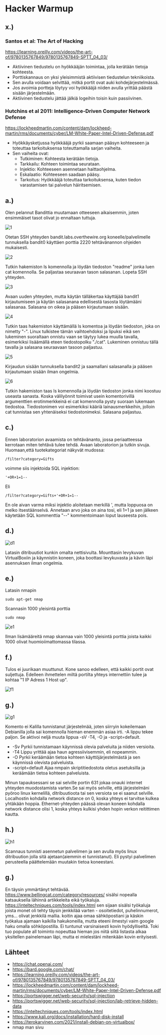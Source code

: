 # Hacker Warmup

## x.)

### Santos et al: The Art of Hacking

https://learning.oreilly.com/videos/the-art-of/9780135767849/9780135767849-SPTT_04_03/

- Aktiivinen tiedustelu on hyökkääjän toimintaa, jolla kerätään tietoja kohteesta.
- Porttiskannaus on yksi yleisimmistä aktiivisen tiedustelun tekniikoista.
- Sen avulla voidaan selvittää, mitkä portit ovat auki kohdejärjestelmässä.
- Jos avoimia portteja löytyy voi hyökkääjä niiden avulla yrittää päästä sisään järjestelmään.
- Aktiivinen tiedustelu jättää jälkiä logeihin toisin kuin passiivinen.

### Hutchins et al 2011: Intelligence-Driven Computer Network Defense

https://lockheedmartin.com/content/dam/lockheed-martin/rms/documents/cyber/LM-White-Paper-Intel-Driven-Defense.pdf

- Hyökkäysketjussa hyökkääjä pyrkii saamaan pääsyn kohteeseen ja toteuttaa tarkoituksensa toteuttamalla sarjan vaiheita.
- Sen vaiheita ovat:
  - Tutkiminen: Kohteesta kerätään tietoja.
  - Tarkkailu: Kohteen toimintaa seurataan.
  - Injektio: Kohteeseen asennetaan haittaohjelma.
  - Eskalaatio: Kohteeseen saadaan pääsy.
  - Tarkoitus: Hyökkääjä toteuttaa tarkoituksensa, kuten tiedon varastamisen tai palvelun häiritsemisen.

## a.)

Olen pelannut Bandittia muutamaan otteeseen aikaisemmin, joten ensimmäiset tasot olivat jo ennaltaan tuttuja.

![1](/kuvat/h1/a/1.png)

Otetan SSH yhteyden bandit.labs.overthewire.org koneelle/palvelimelle tunnuksella bandit0 käyttäen porttia 2220 tehtävänannon ohjeiden mukaisesti.

![2](/kuvat/h1/a/2.png)

Tutkin hakemiston ls komennolla ja löydän tiedoston "readme" jonka luen cat komennolla. Se paljastaa seuraavan tason salasanan.
Lopeta SSH yhteyden.

![3](/kuvat/h1/a/3.png)

Avaan uuden yhteyden, mutta käytän tälläkertaa käyttäjää bandit1 kirjautumiseen ja käytän salasanana edellisestä tasosta löytämääni salasanaa. Salasana on oikea ja pääsen kirjautumaan sisään.

![4](/kuvat/h1/a/4.png)

Tutkin taas hakemiston käyttämällä ls komentoa ja löydän tiedoston, joka on nimetty "-". Linux tulkistee tämän vaihtoehdoksi ja lipuksi eikä sen lukeminen suoraltaan onnistu vaan se täytyy lukea muulla tavalla, esimerkiksi lisäämällä eteen tiedostopolku "./cat". Lukeminen onnistuu tällä tavalla ja salasana seuraavaan tasoon paljastuu.

![5](/kuvat/h1/a/5.png)

Kirjaudun sisään tunnuksella bandit2 ja saamallani salasanalla ja pääsen kirjautumaan sisään ilman ongelmia.

![6](/kuvat/h1/a/6.png)

Tutkin hakemiston taas ls komennolla ja löydän tiedoston jonka nimi koostuu useasta sanasta.
Koska välilyönnit toimivat usein komentorivillä argumenttien erotinmerkkeinä ei cat komennolla pysty suoraan lukemaan tiedostoa. Tiedostonimen voi esimerkiksi kääriä lainausmerkkeihin, jolloin cat tunnistaa sen yhtenäiseksi tiedostonimeksi. Salasana paljastuu.

## c.)

Ennen laboratorion avaamista on tehtävänanto, jossa periaatteessa kerrotaan miten tehtävä tulee tehdä.
Avaan laboratorion ja tutkin sivuja. Huomaan,että tuotekategoriat näkyvät mudossa:

```
/filter?category=Gifts
```

voimme siis injektoida SQL injektion:

```
'+OR+1=1--
```

Eli

```
/filter?category=Gifts+'+OR+1=1--
```

En ole aivan varma miksi injektio aloitetaan merkillä ', mutta loppuosa on melko itsestäänselvä. Annetaan arvo joka on aina tosi, eli 1=1 ja sen jälkeen käytetään SQL kommenttia "--" kommentoimaan loput lauseesta pois.

## d.)

![d1](/kuvat/h1/d/1.png)

Latasin ditribuutiot kunkin omalta nettisivulta.
Mounttasin levykuvan VirtualBoxiin ja käynnistin koneen, joka boottasi levykuvasta ja kävin läpi asennuksen ilman ongelmia.

## e.)

Latasin nmapin

```
sudo apt-get nmap
```

Scannasin 1000 yleisintä porttia

```
sudo nmap
```

![e1](/kuvat/h1/e/1.png)

Ilman lisämääreitä nmap skannaa vain 1000 yleisintä porttia joista kaikki 1000 olivat huomioiimattomassa tilassa.

## f.)

Tulos ei juurikaan muuttunut. Kone sanoo edelleen, että kaikki portit ovat suljettuja. Edelleen ihmettelen miltä portilta yhteys internettiin tulee ja kohtaa "1 IP Adress 1 Host up".

![f1](/kuvat/h1/f/1.png)

## g.)

![g1](/kuvat/h1/g/1.png)

Komento ei Kalilla tunnistanut järjestelmää, joten siirryin kokeilemaan Debianilla jolla sai komennolla hieman enemmän asiaa irti. -A lippu tekee paljon. Se aktivoi neljä muuta lippua -sV -T4, -O ja -script=default.

- -Sv Pyrkii tunnistamaan käynnissä olevia palveluita ja niiden versioita.
- -T4 Lippu yrittää ajaa haun agressiivisemmin, eli nopeammin.
- -O Pyrkii keräämään tietoa kohteen käyttöjärjestelmästä ja sen käynnissä olevista palveluista.
- -script=default Ajaa nmpain skriptitiedostota oletus asetuksilla ja keräämään tietoa kohteen palveluista.

Minun tapauksessani se sai selville portin 631 jokaa onauki internet yhteyden muodostamista varten.Se sai myös selville, että järjestelmäni pyöroo linux kernelillä, ditribuutioota tai sen versiota se ei saanut selville. Localhostin kohdalla network distance on 0, koska yhteys ei tarvitse kulkea yhtäkään hoppia. Ethernet-yhteyden päässä olevan koneen kohdalla network distance olisi 1, koska yhteys kulkisi yhden hopin verkon reitittimen kautta.

## h.)

![h1](/kuvat/h1/h/1.png)

Scannaus tunnisti asennetun palvelimen ja sen avulla myös linux ditribuution jolla sitä ajetaan(aiemmin ei tunnistanut). Eli pystyi palvelimen perusteella päättelemään muutakin tietoa koneestani.

## g.)

En täysin ymmärtänyt tehtävää.
https://www.bellingcat.com/category/resources/
sisälsi nopealla katsauksella lähinnä artikkeleita eikä työkaluja.
https://inteltechniques.com/tools/index.html
sen sijaan sisälsi työkaluja joista monet oli tehty täysin jenkkilää varten - osoitetiedot, puhelinnumerot, yms... olivat jenkkilä mallia. koitin ajaa omaa sähköpostiani ja käskin työkalua ajamaan kaikilla hakukoneilla, mutta eteeni ilmestyi vaim google haku omalla söhköpostilla. Ei tuntunut varsinaisesti kovin hyödylliseltä. Toki tuo populate all toiminto nopeuttaa hieman jos niitä siitä listasta alkaa yksitellen painelemaan läpi, mutta ei mielestäni mitenkään kovin erityisesti.

## Lähteet

- https://chat.openai.com/
- https://bard.google.com/chat/
- https://learning.oreilly.com/videos/the-art-of/9780135767849/9780135767849-SPTT_04_03/
- https://lockheedmartin.com/content/dam/lockheed-martin/rms/documents/cyber/LM-White-Paper-Intel-Driven-Defense.pdf
- https://portswigger.net/web-security/sql-injection
- https://portswigger.net/web-security/sql-injection/lab-retrieve-hidden-data
- https://inteltechniques.com/tools/index.html
- https://www.kali.org/docs/installation/hard-disk-install
- https://terokarvinen.com/2021/install-debian-on-virtualbox/
- nmap man sivu
